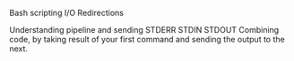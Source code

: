 Bash scripting
I/O Redirections

Understanding pipeline and sending STDERR STDIN STDOUT
Combining code, by taking result of your first command and sending the output to the next.
